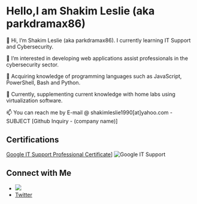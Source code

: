 # Hello,I am Shakim Leslie (aka parkdramax86)


<p>👋 Hi, I’m Shakim Leslie (aka parkdramax86). I currently learning IT Support and Cybersecurity.</p>
<p>👀 I’m interested in developing web applications assist professionals in the cybersecurity sector.</p>
<p>🌱 Acquiring knowledge of programming languages such as JavaScript, PowerShell, Bash and Python.</p>
<p>💞️ Currently, supplementing current knowledge with home labs using virtualization software.</p>
<p>📫 You can reach me by E-mail @ shakimleslie1990[at]yahoo.com - SUBJECT [Github Inquiry - (company name)]</p>

## Certifications
[Google IT Support Professional Certificate](https://coursera.org/share/086baa07118b755d1be30a3ae9e93a2f)]
![Google IT Support](https://img.shields.io/badge/Google%20IT%20Support-Certificate-informational?style=flat&logo=google&logoColor=white&color=blue)

## Connect with Me

- <a href="https://linkedin.com/in/shakimleslie"><img src="https://img.shields.io/badge/-LinkedIn-00072b1?style=for-the-badge&logo=linkedin&logoColor-blue" /></a>
- [Twitter](https://twitter.com/parkdramax86)
<!--
**parkdramax86/parkdramax86** is a ✨ _special_ ✨ repository because its `README.md` (this file) appears on your GitHub profile.

Here are some ideas to get you started:

- 🔭 I’m currently working on ...
- 🌱 I’m currently learning ...
- 👯 I’m looking to collaborate on ...
- 🤔 I’m looking for help with ...
- 💬 Ask me about ...
- 📫 How to reach me: ...
- 😄 Pronouns: ...
- ⚡ Fun fact: ...
-->
